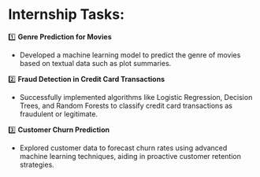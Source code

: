 # Internship Tasks:

1️⃣ **Genre Prediction for Movies**
   - Developed a machine learning model to predict the genre of movies based on textual data such as plot summaries.

2️⃣ **Fraud Detection in Credit Card Transactions**
   - Successfully implemented algorithms like Logistic Regression, Decision Trees, and Random Forests to classify credit card transactions as fraudulent or legitimate.

3️⃣ **Customer Churn Prediction**
   - Explored customer data to forecast churn rates using advanced machine learning techniques, aiding in proactive customer retention strategies.

